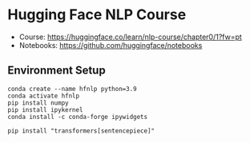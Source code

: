 # Hugging Face NLP Course

- Course: https://huggingface.co/learn/nlp-course/chapter0/1?fw=pt
- Notebooks: https://github.com/huggingface/notebooks

## Environment Setup

```
conda create --name hfnlp python=3.9
conda activate hfnlp
pip install numpy
pip install ipykernel
conda install -c conda-forge ipywidgets

pip install "transformers[sentencepiece]"
```
